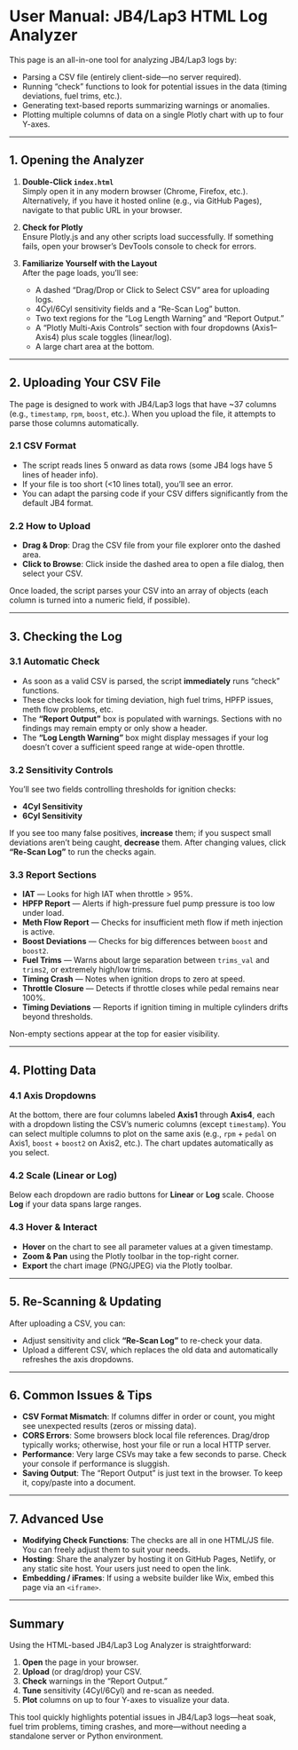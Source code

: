 # User Manual: JB4/Lap3 HTML Log Analyzer

This page is an all-in-one tool for analyzing JB4/Lap3 logs by:

- Parsing a CSV file (entirely client-side—no server required).  
- Running “check” functions to look for potential issues in the data (timing deviations, fuel trims, etc.).  
- Generating text-based reports summarizing warnings or anomalies.  
- Plotting multiple columns of data on a single Plotly chart with up to four Y-axes.

---

## 1. Opening the Analyzer

1. **Double-Click `index.html`**  
   Simply open it in any modern browser (Chrome, Firefox, etc.). Alternatively, if you have it hosted online (e.g., via GitHub Pages), navigate to that public URL in your browser.

2. **Check for Plotly**  
   Ensure Plotly.js and any other scripts load successfully. If something fails, open your browser’s DevTools console to check for errors.

3. **Familiarize Yourself with the Layout**  
   After the page loads, you’ll see:

   - A dashed “Drag/Drop or Click to Select CSV” area for uploading logs.  
   - 4Cyl/6Cyl sensitivity fields and a “Re-Scan Log” button.  
   - Two text regions for the “Log Length Warning” and “Report Output.”  
   - A “Plotly Multi-Axis Controls” section with four dropdowns (Axis1–Axis4) plus scale toggles (linear/log).  
   - A large chart area at the bottom.

---

## 2. Uploading Your CSV File

The page is designed to work with JB4/Lap3 logs that have ~37 columns (e.g., `timestamp`, `rpm`, `boost`, etc.). When you upload the file, it attempts to parse those columns automatically.

### 2.1 CSV Format

- The script reads lines 5 onward as data rows (some JB4 logs have 5 lines of header info).  
- If your file is too short (<10 lines total), you’ll see an error.  
- You can adapt the parsing code if your CSV differs significantly from the default JB4 format.

### 2.2 How to Upload

- **Drag & Drop**: Drag the CSV file from your file explorer onto the dashed area.  
- **Click to Browse**: Click inside the dashed area to open a file dialog, then select your CSV.

Once loaded, the script parses your CSV into an array of objects (each column is turned into a numeric field, if possible).

---

## 3. Checking the Log

### 3.1 Automatic Check

- As soon as a valid CSV is parsed, the script **immediately** runs “check” functions.  
- These checks look for timing deviation, high fuel trims, HPFP issues, meth flow problems, etc.  
- The **“Report Output”** box is populated with warnings. Sections with no findings may remain empty or only show a header.  
- The **“Log Length Warning”** box might display messages if your log doesn’t cover a sufficient speed range at wide-open throttle.

### 3.2 Sensitivity Controls

You’ll see two fields controlling thresholds for ignition checks:

- **4Cyl Sensitivity**  
- **6Cyl Sensitivity**

If you see too many false positives, **increase** them; if you suspect small deviations aren’t being caught, **decrease** them. After changing values, click **“Re-Scan Log”** to run the checks again.

### 3.3 Report Sections

- **IAT** — Looks for high IAT when throttle > 95%.  
- **HPFP Report** — Alerts if high-pressure fuel pump pressure is too low under load.  
- **Meth Flow Report** — Checks for insufficient meth flow if meth injection is active.  
- **Boost Deviations** — Checks for big differences between `boost` and `boost2`.  
- **Fuel Trims** — Warns about large separation between `trims_val` and `trims2`, or extremely high/low trims.  
- **Timing Crash** — Notes when ignition drops to zero at speed.  
- **Throttle Closure** — Detects if throttle closes while pedal remains near 100%.  
- **Timing Deviations** — Reports if ignition timing in multiple cylinders drifts beyond thresholds.

Non-empty sections appear at the top for easier visibility.

---

## 4. Plotting Data

### 4.1 Axis Dropdowns

At the bottom, there are four columns labeled **Axis1** through **Axis4**, each with a dropdown listing the CSV’s numeric columns (except `timestamp`). You can select multiple columns to plot on the same axis (e.g., `rpm` + `pedal` on Axis1, `boost` + `boost2` on Axis2, etc.). The chart updates automatically as you select.

### 4.2 Scale (Linear or Log)

Below each dropdown are radio buttons for **Linear** or **Log** scale. Choose **Log** if your data spans large ranges.

### 4.3 Hover & Interact

- **Hover** on the chart to see all parameter values at a given timestamp.  
- **Zoom & Pan** using the Plotly toolbar in the top-right corner.  
- **Export** the chart image (PNG/JPEG) via the Plotly toolbar.

---

## 5. Re-Scanning & Updating

After uploading a CSV, you can:

- Adjust sensitivity and click **“Re-Scan Log”** to re-check your data.  
- Upload a different CSV, which replaces the old data and automatically refreshes the axis dropdowns.

---

## 6. Common Issues & Tips

- **CSV Format Mismatch**: If columns differ in order or count, you might see unexpected results (zeros or missing data).  
- **CORS Errors**: Some browsers block local file references. Drag/drop typically works; otherwise, host your file or run a local HTTP server.  
- **Performance**: Very large CSVs may take a few seconds to parse. Check your console if performance is sluggish.  
- **Saving Output**: The “Report Output” is just text in the browser. To keep it, copy/paste into a document.

---

## 7. Advanced Use

- **Modifying Check Functions**: The checks are all in one HTML/JS file. You can freely adjust them to suit your needs.  
- **Hosting**: Share the analyzer by hosting it on GitHub Pages, Netlify, or any static site host. Your users just need to open the link.  
- **Embedding / iFrames**: If using a website builder like Wix, embed this page via an `<iframe>`.

---

## Summary

Using the HTML-based JB4/Lap3 Log Analyzer is straightforward:

1. **Open** the page in your browser.  
2. **Upload** (or drag/drop) your CSV.  
3. **Check** warnings in the “Report Output.”  
4. **Tune** sensitivity (4Cyl/6Cyl) and re-scan as needed.  
5. **Plot** columns on up to four Y-axes to visualize your data.

This tool quickly highlights potential issues in JB4/Lap3 logs—heat soak, fuel trim problems, timing crashes, and more—without needing a standalone server or Python environment.
